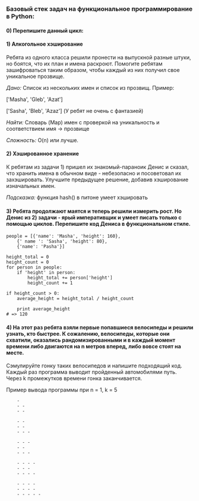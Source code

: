 ### Базовый стек задач на функциональное программирование в Python:

#### 0) Перепишите данный цикл:


#### 1) Алкогольное хэширование

Ребята из одного класса решили пронести на выпускной разные штуки, но боятся, что их план и имена раскроют. Помогите ребятам зашифроваться таким образом, чтобы каждый из них получил свое уникальное прозвище.

*Дано:* Список из нескольких имен и список из прозвищ.
Пример:

['Masha', 'Gleb', 'Azat']

['Sasha', 'Bleb', 'Azaz'] (У ребят не очень с фантазией)

*Найти:* Словарь (Map)  имен с проверкой на уникальность и соответствием имя -> прозвище

*Сложность:* O(n) или лучше. 

#### 2) Хэшированное хранение

К ребятам из задачи 1) пришел их знакомый-параноик Денис и сказал, что хранить имена в обычном виде - небезопасно и посоветовал их захэшировать. Улучшите предыдущее решение, добавив хэширование изначальных имен.

*Подсказка:* функция hash() в питоне умеет хэшировать

#### 3) Ребята продолжают маятся и теперь решили измерить рост. Но Денис из 2) задачи - ярый императивщик и умеет писать только с помощью циклов. Перепишите код Дениса в функциональном стиле. 
    people = [{'name': 'Masha', 'height': 160},
        {' name ': 'Sasha', 'height': 80},
        {'name': 'Pasha'}]

    height_total = 0
    height_count = 0
    for person in people:
        if 'height' in person:
            height_total += person['height']
            height_count += 1

    if height_count > 0:
        average_height = height_total / height_count

        print average_height
    # => 120
    
    
#### 4) На этот раз ребята взяли первые попавшиеся велосипеды и решили узнать, кто быстрее. К сожалению, велосипеды, которые они схватили, оказались рандомизированными и в каждый момент времени либо двигаются на n метров вперед, либо вовсе стоят на месте.

Сэмулируйте гонку таких велосипедов и напишите подходящий код. Каждый раз программа выводит пройденный автомобилями путь. Через k промежутков времени гонка заканчивается.

Пример вывода программы при n = 1, k = 5

        -
        - -
        - -
        
        - -
        - -
        - - -
        
        - - -
        - -
        - - -
       
        - - - -
        - - -
        - - - -
       
        - - - -
        - - - -
        - - - - -




